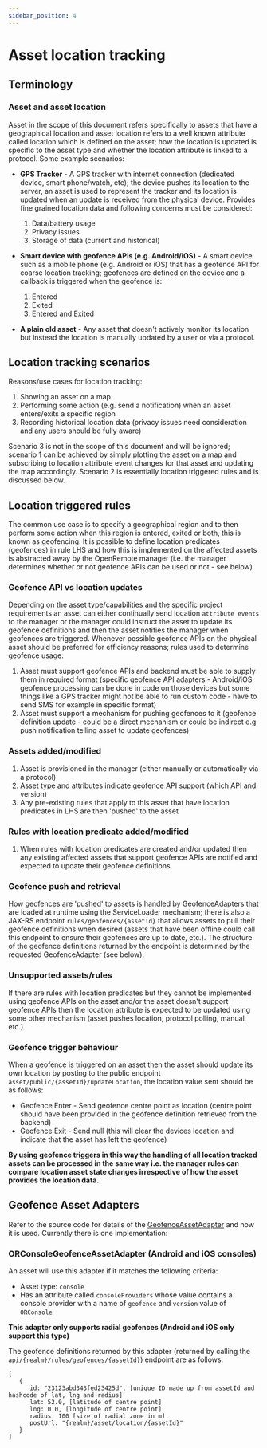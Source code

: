 ```yaml
---
sidebar_position: 4
---
```


# Asset location tracking

## Terminology
### Asset and asset location
Asset in the scope of this document refers specifically to assets that have a geographical location and asset location refers to a well known attribute called location which is defined on the asset; how the location is updated is specific to the asset type and whether the location attribute is linked to a protocol. Some example scenarios: -

* **GPS Tracker** - A GPS tracker with internet connection (dedicated device, smart phone/watch, etc); the device pushes its location to the server, an asset is used to represent the tracker and its location is updated when an update is received from the physical device. Provides fine grained location data and following concerns must be considered:

  1. Data/battery usage
  2. Privacy issues
  3. Storage of data (current and historical)

* **Smart device with geofence APIs (e.g. Android/iOS)** - A smart device such as a mobile phone (e.g. Android or iOS) that has a geofence API for coarse location tracking; geofences are defined on the device and a callback is triggered when the geofence is:

  1. Entered
  2. Exited
  3. Entered and Exited

* **A plain old asset** - Any asset that doesn't actively monitor its location but instead the location is manually updated by a user or via a protocol.


## Location tracking scenarios
Reasons/use cases for location tracking:

1. Showing an asset on a map
2. Performing some action (e.g. send a notification) when an asset enters/exits a specific region
3. Recording historical location data (privacy issues need consideration and any users should be fully aware)

Scenario 3 is not in the scope of this document and will be ignored; scenario 1 can be achieved by simply plotting the asset on a map and subscribing to location attribute event changes for that asset and updating the map accordingly. Scenario 2 is essentially location triggered rules and is discussed below.

## Location triggered rules
The common use case is to specify a geographical region and to then perform some action when this region is entered, exited or both, this is known as geofencing. It is possible to define location predicates (geofences) in rule LHS and how this is implemented on the affected assets is abstracted away by the OpenRemote manager (i.e. the manager determines whether or not geofence APIs can be used or not - see below). 

### Geofence API vs location updates 
Depending on the asset type/capabilities and the specific project requirements an asset can either continually send location `attribute events` to the manager or the manager could instruct the asset to update its geofence definitions and then the asset notifies the manager when geofences are triggered. Whenever possible geofence APIs on the physical asset should be preferred for efficiency reasons; rules used to determine geofence usage:

1. Asset must support geofence APIs and backend must be able to supply them in required format (specific geofence API adapters - Android/iOS geofence processing can be done in code on those devices but some things like a GPS tracker might not be able to run custom code - have to send SMS for example in specific format)
2. Asset must support a mechanism for pushing geofences to it (geofence definition update - could be a direct mechanism or could be indirect e.g. push notification telling asset to update geofences)

### Assets added/modified
1. Asset is provisioned in the manager (either manually or automatically via a protocol)
2. Asset type and attributes indicate geofence API support (which API and version)
3. Any pre-existing rules that apply to this asset that have location predicates in LHS are then 'pushed' to the asset

### Rules with location predicate added/modified
1. When rules with location predicates are created and/or updated then any existing affected assets that support geofence APIs are notified and expected to update their geofence definitions

### Geofence push and retrieval
How geofences are 'pushed' to assets is handled by GeofenceAdapters that are loaded at runtime using the ServiceLoader mechanism; there is also a JAX-RS endpoint `rules/geofences/{assetId}` that allows assets to pull their geofence definitions when desired (assets that have been offline could call this endpoint to ensure their geofences are up to date, etc.). The structure of the geofence definitions returned by the endpoint is determined by the requested GeofenceAdapter (see below).

### Unsupported assets/rules
If there are rules with location predicates but they cannot be implemented using geofence APIs on the asset and/or the asset doesn't support geofence APIs then the location attribute is expected to be updated using some other mechanism (asset pushes location, protocol polling, manual, etc.)

### Geofence trigger behaviour
When a geofence is triggered on an asset then the asset should update its own location by posting to the public endpoint `asset/public/{assetId}/updateLocation`, the location value sent should be as follows:

* Geofence Enter - Send geofence centre point as location (centre point should have been provided in the geofence definition retrieved from the backend)
* Geofence Exit - Send null (this will clear the devices location and indicate that the asset has left the geofence)

**By using geofence triggers in this way the handling of all location tracked assets can be processed in the same way i.e. the manager rules can compare location asset state changes irrespective of how the asset provides the location data.**

## Geofence Asset Adapters
Refer to the source code for details of the [GeofenceAssetAdapter](https://github.com/openremote/openremote/blob/location/manager/src/main/java/org/openremote/manager/rules/geofence/GeofenceAssetAdapter.java) and how it is used. Currently there is one implementation:

### ORConsoleGeofenceAssetAdapter (Android and iOS consoles)
An asset will use this adapter if it matches the following criteria:
* Asset type: `console`
* Has an attribute called `consoleProviders` whose value contains a console provider with a name of `geofence` and `version` value of `ORConsole`

**This adapter only supports radial geofences (Android and iOS only support this type)**

The geofence definitions returned by this adapter (returned by calling the `api/{realm}/rules/geofences/{assetId}`) endpoint are as follows:

```
[
   {
      id: "23123abd343fed23425d", [unique ID made up from assetId and hashcode of lat, lng and radius]
      lat: 52.0, [latitude of centre point]
      lng: 0.0, [longitude of centre point]
      radius: 100 [size of radial zone in m]
      postUrl: "{realm}/asset/location/{assetId}"
   }
]
```
